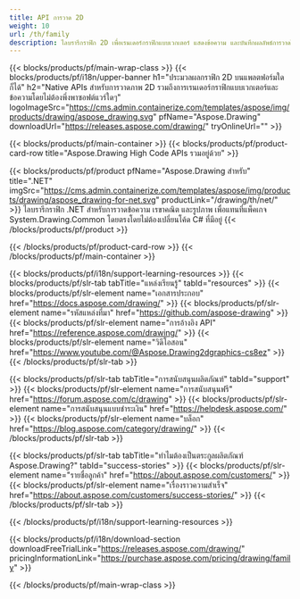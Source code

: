 ```yaml
---
title: API การวาด 2D
weight: 10
url: /th/family
description: ไลบรารีกราฟิก 2D เพื่อเรนเดอร์กราฟิกแบบเวกเตอร์ แสดงข้อความ และบันทึกผลลัพธ์การวาดในรูปแบบไฟล์กราฟิกที่ใช้กันทั่วไป
---
```


{{< blocks/products/pf/main-wrap-class >}}
{{< blocks/products/pf/i18n/upper-banner h1="ประมวลผลกราฟิก 2D บนแพลตฟอร์มใดก็ได้" h2="Native APIs สำหรับการวาดภาพ 2D รวมถึงการเรนเดอร์กราฟิกแบบเวกเตอร์และข้อความโดยไม่ต้องพึ่งพาซอฟต์แวร์ใดๆ" logoImageSrc="https://cms.admin.containerize.com/templates/aspose/img/products/drawing/aspose_drawing.svg" pfName="Aspose.Drawing" downloadUrl="https://releases.aspose.com/drawing/" tryOnlineUrl="" >}}

{{< blocks/products/pf/main-container >}}
{{< blocks/products/pf/product-card-row title="Aspose.Drawing High Code APIs รวมอยู่ด้วย" >}}

{{< blocks/products/pf/product pfName="Aspose.Drawing สำหรับ" title=".NET" imgSrc="https://cms.admin.containerize.com/templates/aspose/img/products/drawing/aspose_drawing-for-net.svg" productLink="/drawing/th/net/" >}}
ไลบรารีกราฟิก .NET สำหรับการวาดข้อความ เรขาคณิต และรูปภาพ เพื่อแทนที่แพ็คเกจ System.Drawing.Common โดยตรงโดยไม่ต้องเปลี่ยนโค้ด C# ที่มีอยู่
{{< /blocks/products/pf/product >}}

{{< /blocks/products/pf/product-card-row >}}
{{< /blocks/products/pf/main-container >}}

{{< blocks/products/pf/i18n/support-learning-resources >}}
{{< blocks/products/pf/slr-tab tabTitle="แหล่งเรียนรู้" tabId="resources" >}}
{{< blocks/products/pf/slr-element name="เอกสารประกอบ" href="https://docs.aspose.com/drawing/" >}}
{{< blocks/products/pf/slr-element name="รหัสแหล่งที่มา" href="https://github.com/aspose-drawing" >}}
{{< blocks/products/pf/slr-element name="การอ้างอิง API" href="https://reference.aspose.com/drawing/" >}}
{{< blocks/products/pf/slr-element name="วิดีโอสอน" href="https://www.youtube.com/@Aspose.Drawing2dgraphics-cs8ez" >}}
{{< /blocks/products/pf/slr-tab >}}

{{< blocks/products/pf/slr-tab tabTitle="การสนับสนุนผลิตภัณฑ์" tabId="support" >}}
{{< blocks/products/pf/slr-element name="การสนับสนุนฟรี" href="https://forum.aspose.com/c/drawing" >}}
{{< blocks/products/pf/slr-element name="การสนับสนุนแบบชำระเงิน" href="https://helpdesk.aspose.com/" >}}
{{< blocks/products/pf/slr-element name="บล็อก" href="https://blog.aspose.com/category/drawing/" >}}
{{< /blocks/products/pf/slr-tab >}}

{{< blocks/products/pf/slr-tab tabTitle="ทำไมต้องเป็นตระกูลผลิตภัณฑ์ Aspose.Drawing?" tabId="success-stories" >}}
{{< blocks/products/pf/slr-element name="รายชื่อลูกค้า" href="https://about.aspose.com/customers/" >}}
{{< blocks/products/pf/slr-element name="เรื่องราวความสำเร็จ" href="https://about.aspose.com/customers/success-stories/" >}}
{{< /blocks/products/pf/slr-tab >}}

{{< /blocks/products/pf/i18n/support-learning-resources >}}

{{< blocks/products/pf/i18n/download-section downloadFreeTrialLink="https://releases.aspose.com/drawing/" pricingInformationLink="https://purchase.aspose.com/pricing/drawing/family" >}}

{{< /blocks/products/pf/main-wrap-class >}}
